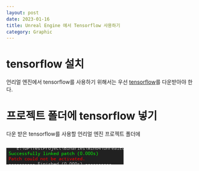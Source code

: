 ```yaml
---
layout: post
date: 2023-01-16
title: Unreal Engine 에서 Tensorflow 사용하기
category: Graphic
---
```


# tensorflow 설치

언리얼 엔진에서 tensorflow를 사용하기 위해서는 우선 [tensorflow](https://www.tensorflow.org/?hl=ko)를 다운받아야 한다.

# 프로젝트 폴더에 tensorflow 넣기

다운 받은 tensorflow를 사용할 언리얼 엔진 프로젝트 폴더에 

```c++

```

![이미지](/assets/img/unreal_error.png)
